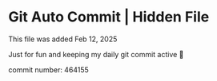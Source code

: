 # Git Auto Commit | Hidden File

This file was added Feb 12, 2025

Just for fun and keeping my daily git commit active 🤪

commit number: 464155
